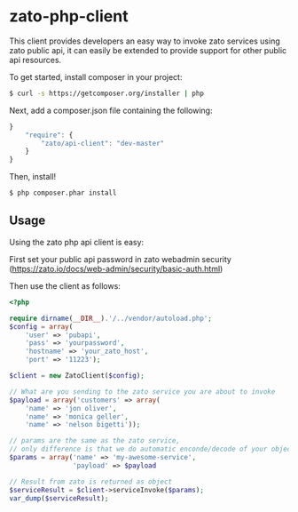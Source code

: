 # zato-php-client
This client provides developers an easy way to invoke zato services using zato public api,
it can easily be extended to provide support for other public api resources.

To get started, install composer in your project:

```sh
$ curl -s https://getcomposer.org/installer | php
```

Next, add a composer.json file containing the following:

```js
}
    "require": {
        "zato/api-client": "dev-master"
    }
}
```

Then, install!

```sh
$ php composer.phar install
```

Usage
-----

Using the zato php api client is easy:

First set your public api password in zato webadmin security (https://zato.io/docs/web-admin/security/basic-auth.html)

Then use the client as follows:
``` php
<?php

require dirname(__DIR__).'/../vendor/autoload.php';
$config = array(
    'user' => 'pubapi',
    'pass' => 'yourpassword',
    'hostname' => 'your_zato_host',
    'port' => '11223');

$client = new ZatoClient($config);

// What are you sending to the zato service you are about to invoke
$payload = array('customers' => array(
	'name' => 'jon oliver',
	'name' => 'monica geller',
	'name' => 'nelson bigetti'));

// params are the same as the zato service, 
// only difference is that we do automatic enconde/decode of your objects
$params = array('name' => 'my-awesome-service', 
				'payload' => $payload

// Result from zato is returned as object
$serviceResult = $client->serviceInvoke($params);
var_dump($serviceResult);
```
